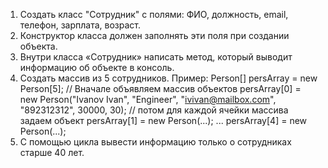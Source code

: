 1. Создать класс "Сотрудник" с полями: ФИО, должность, email, телефон, зарплата, возраст.
2. Конструктор класса должен заполнять эти поля при создании объекта.
3. Внутри класса «Сотрудник» написать метод, который выводит информацию об объекте в консоль.
4. Создать массив из 5 сотрудников.
Пример:
Person[] persArray = new Person[5];
// Вначале объявляем массив объектов persArray[0] = new Person("Ivanov Ivan", "Engineer", "ivivan@mailbox.com", "892312312", 30000, 30); 
// потом для каждой ячейки массива задаем объект persArray[1] = new Person(...); 
...
persArray[4] = new Person(...);
5. С помощью цикла вывести информацию только о сотрудниках старше 40 лет.

